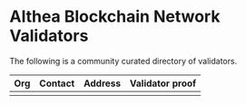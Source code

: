 # Althea Blockchain Network Validators

The following is a community curated directory of validators.

| Org | Contact | Address | Validator proof |
|-----|---------|---------|-----------------|
|     |         |         |                 |
